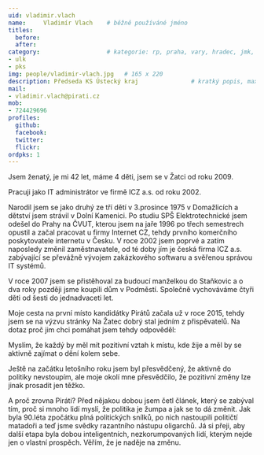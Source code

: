 ```yaml
---
uid: vladimir.vlach
name:     Vladimír Vlach 	# běžně používáné jméno
titles:
  before: 
  after:
category:                 	# kategorie: rp, praha, vary, hradec, jmk, senat
- ulk
- pks
img: people/vladimir-vlach.jpg   # 165 x 220
description: Předseda KS Ústecký kraj           	# kratký popis, max 160 znaků
mail:
- vladimir.vlach@pirati.cz
mob:	
- 724429696
profiles:
  github:
  facebook: 
  twitter: 
  flickr: 
ordpks: 1
---
```


Jsem ženatý, je mi 42 let, máme 4 děti, jsem se v Žatci od roku 2009.

Pracuji jako IT administrátor ve firmě ICZ a.s. od roku 2002.

Narodil jsem se jako druhý ze tří dětí v 3.prosince 1975 v Domažlicích a dětství jsem strávil v Dolní Kamenici. Po studiu SPŠ Elektrotechnické jsem odešel do Prahy na ČVUT, kterou jsem na jaře 1996 po třech semestrech opustil a začal pracovat u firmy Internet CZ, tehdy prvního komerčního poskytovatele internetu v Česku. V roce 2002 jsem poprvé a zatím naposledy změnil zaměstnavatele, od té doby jím je česká firma ICZ a.s. zabývající se převážně vývojem zakázkového softwaru a svěřenou správou IT systémů.

V roce 2007 jsem se přistěhoval za budoucí manželkou do Staňkovic a o dva roky později jsme koupili dům v Podměstí. Společně vychováváme čtyři děti od šesti do jednadvaceti let.

Moje cesta na první místo kandidátky Pirátů začala už v roce 2015, tehdy jsem se na výzvu stránky Na Žatec dobrý stal jedním z přispěvatelů. Na dotaz proč jim chci pomáhat jsem tehdy odpověděl:

Myslím, že každý by měl mít pozitivní vztah k místu, kde žije a měl by se aktivně zajímat o dění kolem sebe.

Ještě na začátku letošního roku jsem byl přesvědčený, že aktivně do politiky nevstoupím, ale moje okolí mne přesvědčilo, že pozitivní změny lze jinak prosadit jen těžko.

A proč zrovna Piráti? Před nějakou dobou jsem četl článek, který se zabýval tím, proč si mnoho lidí myslí, že politika je žumpa a jak se to dá změnit. Jak byla 90.léta zpočátku plná politických snílků, po nich nastoupili političtí matadoři a teď jsme svědky razantního nástupu oligarchů. Já si přeji, aby další etapa byla dobou inteligentních, nezkorumpovaných lidí, kterým nejde jen o vlastní prospěch. Věřím, že je naděje na změnu.
